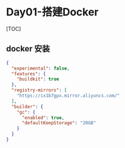 # Day01-搭建Docker

[TOC]

## docker 安装



```json
{
  "experimental": false,
  "features": {
    "buildkit": true
  },
  "registry-mirrors": [
    "https://ix1b7gpx.mirror.aliyuncs.com/"
  ],
  "builder": {
    "gc": {
      "enabled": true,
      "defaultKeepStorage": "20GB"
    }
  }
}
```

